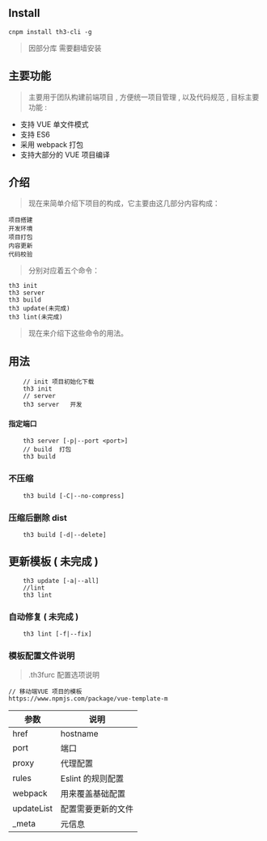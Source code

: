 ## Install

    cnpm install th3-cli -g

> 因部分库 需要翻墙安装

## 主要功能

> 主要用于团队构建前端项目 , 方便统一项目管理 , 以及代码规范 , 目标主要功能 :

* 支持 VUE 单文件模式
* 支持 ES6
* 采用 webpack 打包
* 支持大部分的 VUE 项目编译

## 介绍

> 现在来简单介绍下项目的构成，它主要由这几部分内容构成：

    项目搭建
    开发环境
    项目打包
    内容更新
    代码校验

> 分别对应着五个命令：

    th3 init
    th3 server
    th3 build
    th3 update(未完成)
    th3 lint(未完成)

> 现在来介绍下这些命令的用法。

## 用法

```
    // init 项目初始化下载
    th3 init
    // server
    th3 server   开发
```

#### 指定端口

```
    th3 server [-p|--port <port>]
    // build  打包
    th3 build
```

### 不压缩

```
    th3 build [-C|--no-compress]
```

### 压缩后删除 dist

```
    th3 build [-d|--delete]
```

## 更新模板 ( 未完成 )

```
    th3 update [-a|--all]
    //lint
    th3 lint
```

### 自动修复 ( 未完成 )

```
    th3 lint [-f|--fix]
```

### 模板配置文件说明

> .th3furc 配置选项说明

```
// 移动端VUE 项目的模板
https://www.npmjs.com/package/vue-template-m
```

| 参数       | 说明               |
| ---------- | ------------------ |
| href       | hostname           |
| port       | 端口               |
| proxy      | 代理配置           |
| rules      | Eslint 的规则配置  |
| webpack    | 用来覆盖基础配置   |
| updateList | 配置需要更新的文件 |
| _meta      | 元信息             |
